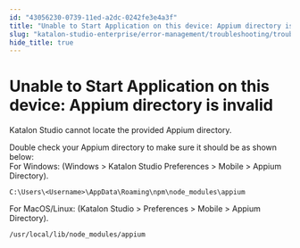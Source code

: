 ```yaml
---
id: "43056230-0739-11ed-a2dc-0242fe3e4a3f"
title: "Unable to Start Application on this device: Appium directory is invalid"
slug: "katalon-studio-enterprise/error-management/troubleshooting/troubleshoot-mobile-automated-testing/unable-to-start-application-on-this-device-appium-directory-is-invalid"
hide_title: true
---
```


# <a id="troubleshooting-6951" class="anchor_top_offset"/><a id="ariaid-title1" class="anchor_top_offset"/>Unable to Start Application on this device: Appium directory is invalid

<div xmlns="http://www.w3.org/1999/xhtml" className="bodydiv troubleSolution"><section className="section cause"><p className="p">Katalon Studio cannot locate the provided Appium directory.</p></section><section className="section remedy"><div className="li step p"><span className="ph cmd">Double check your Appium directory to make sure it should be as shown below:</span><div className="itemgroup info">For Windows: (<span className="ph uicontrol">Windows</span> &gt; <span className="ph uicontrol">Katalon Studio Preferences</span> &gt; <span className="ph uicontrol">Mobile</span> &gt; <span className="ph uicontrol">Appium Directory</span>).</div><div className="itemgroup info"><pre className="pre codeblock"><code>C:\Users\&lt;Username&gt;\AppData\Roaming\npm\node_modules\appium</code></pre></div><div className="itemgroup info">For MacOS/Linux: (<span className="ph uicontrol">Katalon Studio</span> &gt; <span className="ph uicontrol">Preferences</span> &gt; <span className="ph uicontrol">Mobile</span> &gt; <span className="ph uicontrol">Appium Directory</span>).</div><div className="itemgroup info"><pre className="pre codeblock"><code>/usr/local/lib/node_modules/appium</code></pre></div></div></section></div>

